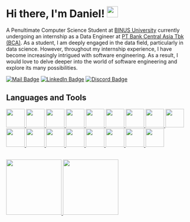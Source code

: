 # Hi there, I'm Daniel! <img src="https://raw.githubusercontent.com/MartinHeinz/MartinHeinz/master/wave.gif" width="30px">

A Penultimate Computer Science Student at [BINUS University](https://binus.ac.id/) currently undergoing an internship as a Data Engineer at [PT Bank Central Asia Tbk (BCA)](https://www.bca.co.id/). As a student, I am deeply engaged in the data field, particularly in data science. However, throughout my internship experience, I have become increasingly intrigued with software engineering. As a result, I would love to delve deeper into the world of software engineering and explore its many possibilities.

[![Mail Badge](https://img.shields.io/badge/Mail-color?style=for-the-badge&logo=icloud&labelColor=white&color=white)](mailto:dzniel@icloud.com)
[![LinkedIn Badge](https://img.shields.io/badge/Linkedin-color?style=for-the-badge&logo=linkedin&logoColor=white&labelColor=%230e76a8&color=%230e76a8)](https://linkedin.com/in/dzniel)
[![Discord Badge](https://img.shields.io/badge/Discord-color?style=for-the-badge&logo=discord&logoColor=white&labelColor=%237289da&color=%237289da)](https://discordapp.com/users/589685411450978323)

## Languages and Tools
<p>
 <a href="https://aws.amazon.com/"> <img src="https://cdn.jsdelivr.net/gh/devicons/devicon/icons/amazonwebservices/amazonwebservices-original.svg" height="50em"/> </a>
 <a href="https://www.cprogramming.com/"> <img src="https://cdn.jsdelivr.net/gh/devicons/devicon/icons/c/c-original.svg" height="50em"/> </a>
 <a href="https://www.atlassian.com/software/confluence"> <img src="https://cdn.jsdelivr.net/gh/devicons/devicon/icons/confluence/confluence-original.svg" height="50em"/> </a>
 <a href="https://www.docker.com/"> <img src="https://cdn.jsdelivr.net/gh/devicons/devicon/icons/docker/docker-original.svg" height="50em"/> </a>
 <a href="https://git-scm.com/"> <img src="https://cdn.jsdelivr.net/gh/devicons/devicon/icons/git/git-original.svg" height="50em"/> </a>
 <a href="https://go.dev/"> <img src="https://cdn.jsdelivr.net/gh/devicons/devicon/icons/go/go-original-wordmark.svg" height="50em"/> </a>
 <a href="https://www.figma.com/"> <img src="https://cdn.jsdelivr.net/gh/devicons/devicon/icons/figma/figma-original.svg" height="50em"/> </a>
 <a href="https://www.java.com/"> <img src="https://cdn.jsdelivr.net/gh/devicons/devicon/icons/java/java-original.svg" height="50em"/> </a>
 <a href="https://www.atlassian.com/software/jira"> <img src="https://cdn.jsdelivr.net/gh/devicons/devicon/icons/jira/jira-original.svg" height="50em"/> </a>
 <a href="https://www.mysql.com/"> <img src="https://cdn.jsdelivr.net/gh/devicons/devicon/icons/mysql/mysql-original-wordmark.svg" height="50em"/> </a>
 <a href="https://opencv.org/"> <img src="https://cdn.jsdelivr.net/gh/devicons/devicon/icons/opencv/opencv-original.svg" height="50em"/> </a>
 <a href="https://www.postgresql.org/"> <img src="https://cdn.jsdelivr.net/gh/devicons/devicon/icons/postgresql/postgresql-original.svg" height="50em"/> </a>
 <a href="https://www.python.org/"> <img src="https://cdn.jsdelivr.net/gh/devicons/devicon/icons/python/python-original.svg" height="50em"/> </a>
 <a href="https://rubyonrails.org/"> <img src="https://cdn.jsdelivr.net/gh/devicons/devicon/icons/rails/rails-plain-wordmark.svg" height="50em"/> </a>
 <a href="https://redis.io/"> <img src="https://cdn.jsdelivr.net/gh/devicons/devicon/icons/redis/redis-original.svg" height="50em"/> </a>
 <a href="https://spring.io/"> <img src="https://cdn.jsdelivr.net/gh/devicons/devicon/icons/spring/spring-original.svg" height="50em"/> </a>
 <a href="https://www.tensorflow.org/"> <img src="https://cdn.jsdelivr.net/gh/devicons/devicon/icons/tensorflow/tensorflow-original.svg" height="50em"/> </a>
</p>

<br/>

<a href="https://github.com/dzniel">
 <img height="150em" src="https://github-readme-stats.vercel.app/api?username=dzniel&theme=buefy&show_icons=true"/>
 <img height="150em" src="https://github-readme-stats.vercel.app/api/top-langs/?username=dzniel&theme=buefy&layout=compact"/>
</a>
                  
<!--
**dzniel/dzniel** is a ✨ _special_ ✨ repository because its `README.md` (this file) appears on your GitHub profile.

Here are some ideas to get you started:

- 🔭 I’m currently working on ...
- 🌱 I’m currently learning ...
- 👯 I’m looking to collaborate on ...
- 🤔 I’m looking for help with ...
- 💬 Ask me about ...
- 📫 How to reach me: ...
- 😄 Pronouns: ...
- ⚡ Fun fact: ...
-->
